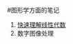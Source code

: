 #图形学方面的笔记

1. [快速理解线性代数](https://github.com/CatOnly/CrashNote/tree/master/LinearAlgebra)
2. 数字图像处理


